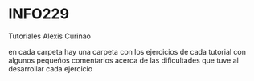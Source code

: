 # INFO229
Tutoriales Alexis Curinao

en cada carpeta hay una carpeta con los ejercicios de cada tutorial con algunos pequeños comentarios acerca de las dificultades que tuve al desarrollar cada ejercicio
